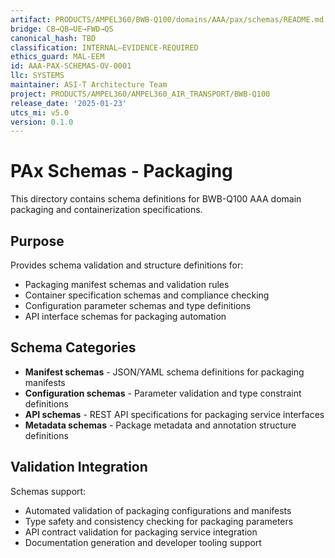 ```yaml
---
artifact: PRODUCTS/AMPEL360/BWB-Q100/domains/AAA/pax/schemas/README.md
bridge: CB→QB→UE→FWD→QS
canonical_hash: TBD
classification: INTERNAL–EVIDENCE-REQUIRED
ethics_guard: MAL-EEM
id: AAA-PAX-SCHEMAS-OV-0001
llc: SYSTEMS
maintainer: ASI-T Architecture Team
project: PRODUCTS/AMPEL360/AMPEL360_AIR_TRANSPORT/BWB-Q100
release_date: '2025-01-23'
utcs_mi: v5.0
version: 0.1.0
---
```


# PAx Schemas - Packaging

This directory contains schema definitions for BWB-Q100 AAA domain packaging and containerization specifications.

## Purpose

Provides schema validation and structure definitions for:

- Packaging manifest schemas and validation rules
- Container specification schemas and compliance checking
- Configuration parameter schemas and type definitions
- API interface schemas for packaging automation

## Schema Categories

- **Manifest schemas** - JSON/YAML schema definitions for packaging manifests
- **Configuration schemas** - Parameter validation and type constraint definitions
- **API schemas** - REST API specifications for packaging service interfaces
- **Metadata schemas** - Package metadata and annotation structure definitions

## Validation Integration

Schemas support:

- Automated validation of packaging configurations and manifests
- Type safety and consistency checking for packaging parameters
- API contract validation for packaging service integration
- Documentation generation and developer tooling support